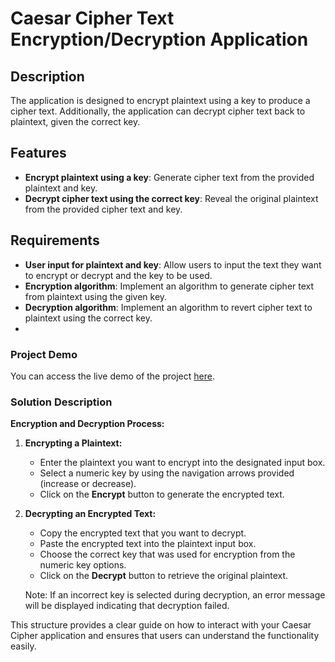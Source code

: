 
# Caesar Cipher Text Encryption/Decryption Application

## Description

The application is designed to encrypt plaintext using a key to produce a cipher text. Additionally, the application can decrypt cipher text back to plaintext, given the correct key.

## Features

- **Encrypt plaintext using a key**: Generate cipher text from the provided plaintext and key.
- **Decrypt cipher text using the correct key**: Reveal the original plaintext from the provided cipher text and key.

## Requirements

- **User input for plaintext and key**: Allow users to input the text they want to encrypt or decrypt and the key to be used.
- **Encryption algorithm**: Implement an algorithm to generate cipher text from plaintext using the given key.
- **Decryption algorithm**: Implement an algorithm to revert cipher text to plaintext using the correct key.
- 
### Project Demo

You can access the live demo of the project [here](https://ceaser-cipher-six.vercel.app/).

### Solution Description

**Encryption and Decryption Process:**

1. **Encrypting a Plaintext:**
   - Enter the plaintext you want to encrypt into the designated input box.
   - Select a numeric key by using the navigation arrows provided (increase or decrease).
   - Click on the **Encrypt** button to generate the encrypted text.

2. **Decrypting an Encrypted Text:**
   - Copy the encrypted text that you want to decrypt.
   - Paste the encrypted text into the plaintext input box.
   - Choose the correct key that was used for encryption from the numeric key options.
   - Click on the **Decrypt** button to retrieve the original plaintext.

   Note: If an incorrect key is selected during decryption, an error message will be displayed indicating that decryption failed.

This structure provides a clear guide on how to interact with your Caesar Cipher application and ensures that users can understand the functionality easily.
